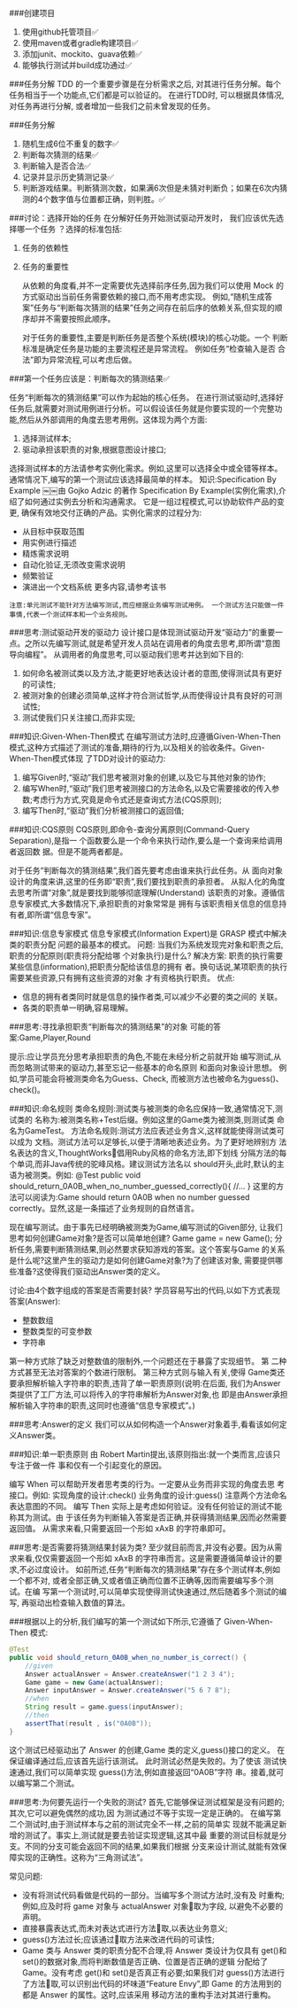 ###创建项目
1. 使用github托管项目:white_check_mark:
2. 使用maven或者gradle构建项目:white_check_mark:
3. 添加junit、mockito、guava依赖:white_check_mark:
4. 能够执行测试并build成功通过:white_check_mark:

###任务分解
TDD 的一个重要步骤是在分析需求之后, 对其进行任务分解。每个任务相当于一个功能点,它们都是可以验证的。
在进行TDD时, 可以根据具体情况, 对任务再进行分解, 或者增加一些我们之前未曾发现的任务。

###任务分解
1. 随机生成6位不重复的数字:white_check_mark:
2. 判断每次猜测的结果:white_check_mark:
3. 判断输入是否合法:white_check_mark:
4. 记录并显示历史猜测记录:white_check_mark:
5. 判断游戏结果。判断猜测次数，如果满6次但是未猜对判断负；如果在6次内猜测的4个数字值与位置都正确，则判胜。:white_check_mark:

###讨论：选择开始的任务
在分解好任务开始测试驱动开发时， 我们应该优先选择哪一个任务 ？选择的标准包括:

1. 任务的依赖性
2. 任务的重要性

   从依赖的角度看,并不一定需要优先选择前序任务,因为我们可以使用 Mock 的方式驱动出当前任务需要依赖的接口,而不用考虑实现。
例如,“随机生成答 案”任务与“判断每次猜测的结果”任务之间存在前后序的依赖关系,但实现的顺 序却并不需要按照此顺序。

   对于任务的重要性,主要是判断任务是否整个系统(模块)的核心功能。一个 判断标准是确定任务是功能的主要流程还是异常流程。
例如任务“检查输入是否 合法”即为异常流程,可以考虑后做。

###第一个任务应该是：判断每次的猜测结果:white_check_mark:

任务“判断每次的猜测结果”可以作为起始的核心任务。
在进行测试驱动时,选择好任务后,就需要对测试用例进行分析。可以假设该任务就是你要实现的一个完整功能,然后从外部调用的角度去思考用例。这体现为两个方面:

1. 选择测试样本;
2. 驱动承担该职责的对象,根据意图设计接口; 

选择测试样本的方法请参考实例化需求。例如,这里可以选择全中或全错等样本。通常情况下,编写的第一个测试应该选择最简单的样本。
知识:Specification By Example
￼￼由 Gojko Adzic 的著作 Specification By Example(实例化需求),介绍了如何通过实例去分析和沟通需求。
它是一组过程模式,可以协助软件产品的变更, 确保有效地交付正确的产品。实例化需求的过程分为:

* 从目标中获取范围
* 用实例进行描述
* 精炼需求说明
* 自动化验证,无须改变需求说明 
* 频繁验证
* 演进出一个文档系统 
更多内容,请参考该书

```
注意:单元测试不能针对方法编写测试,而应根据业务编写测试用例。 一个测试方法只能做一件事情,代表一个测试样本和一个业务规则。
```

###思考:测试驱动开发的驱动力
设计接口是体现测试驱动开发“驱动力”的重要一点。之所以先编写测试,就是希望开发人员站在调用者的角度去思考,即所谓“意图导向编程”。
从调用者的角度思考,可以驱动我们思考并达到如下目的:

1. 如何命名被测试类以及方法,才能更好地表达设计者的意图,使得测试具有更好的可读性;
2. 被测对象的创建必须简单,这样才符合测试哲学,从而使得设计具有良好的可测试性;
3. 测试使我们只关注接口,而非实现;

###知识:Given-When-Then模式
在编写测试方法时,应遵循Given-When-Then模式,这种方式描述了测试的准备,期待的行为,以及相关的验收条件。Given-When-Then模式体现 了TDD对设计的驱动力: 

1. 编写Given时,“驱动”我们思考被测对象的创建,以及它与其他对象的协作; 
1. 编写When时,“驱动”我们思考被测接口的方法命名,以及它需要接收的传入参数;考虑行为方式,究竟是命令式还是查询式方法(CQS原则); 
3. 编写Then时,“驱动”我们分析被测接口的返回值;

###知识:CQS原则
CQS原则,即命令-查询分离原则(Command-Query Separation),是指一 个函数要么是一个命令来执行动作,要么是一个查询来给调用者返回数 据。但是不能两者都是。

对于任务“判断每次的猜测结果”,我们首先要考虑由谁来执行此任务。从 面向对象设计的角度来讲,这里的任务即“职责”,我们要找到职责的承担者。
从拟人化的角度去思考所谓“对象”,就是要找到能够彻底理解(Understand) 该职责的对象。遵循信息专家模式,大多数情况下,承担职责的对象常常是 拥有与该职责相关信息的信息持有者,即所谓“信息专家”。

###知识:信息专家模式
信息专家模式(Information Expert)是 GRASP 模式中解决类的职责分配 问题的最基本的模式。
问题: 当我们为系统发现完对象和职责之后,职责的分配原则(职责将分配给哪 个对象执行)是什么?
解决方案: 职责的执行需要某些信息(information),把职责分配给该信息的拥有 者。换句话说,某项职责的执行需要某些资源,只有拥有这些资源的对象 才有资格执行职责。
优点:
- 信息的拥有者类同时就是信息的操作者类,可以减少不必要的类之间的 关联。
- 各类的职责单一明确,容易理解。

###思考:寻找承担职责“判断每次的猜测结果”的对象 
可能的答案:Game,Player,Round

提示:应让学员充分思考承担职责的角色,不能在未经分析之前就开始 编写测试,从而忽略测试带来的驱动力,甚至忘记一些基本的命名原则 和面向对象设计思想。
例如,学员可能会将被测类命名为Guess、Check, 而被测方法也被命名为guess()、check()。

###知识:命名规则
类命名规则:测试类与被测类的命名应保持一致,通常情况下,测试类的
名称为:被测类名称+Test后缀。例如这里的Game类为被测类,则测试类 命名为GameTest。 方法命名规则:测试方法应表述业务含义,这样就能使得测试类可以成为 文档。测试方法可以足够长,以便于清晰地表述业务。为了更好地辨别方 法名表达的含义,ThoughtWorks􏰁倡用Ruby风格的命名方法,即下划线 分隔方法的每个单词,而非Java传统的驼峰风格。建议测试方法名以 should开头,此时,默认的主语为被测类。例如:
@Test
public void should_return_0A0B_when_no_number_guessed_correctly(){
//... }
这里的方法可以阅读为:Game should return 0A0B when no number guessed correctly。显然,这是一条描述了业务规则的自然语言。

现在编写测试。由于事先已经明确被测类为Game,编写测试的Given部分, 让我们思考如何创建Game对象?是否可以简单地创建?
Game game = new Game();
分析任务,需要判断猜测结果,则必然要求获知游戏的答案。这个答案与Game 的关系是什么呢?这里产生的驱动力是如何创建Game对象?为了创建该对象, 需要提供哪些准备?这使得我们驱动出Answer类的定义。

讨论:由4个数字组成的答案是否需要封装? 学员容易写出的代码,以如下方式表现答案(Answer):

* 整数数组
* 整数类型的可变参数 
* 字符串

第一种方式除了缺乏对整数值的限制外,一个问题还在于暴露了实现细节。
第 二种方式甚至无法对答案的个数进行限制。
第三种方式则与输入有关,使得 Game类还要承担解析输入字符串的职责,违背了单一职责原则(说明:在后面, 我们为Answer类提供了工厂方法,可以将传入的字符串解析为Answer对象,也 即是由Answer承担解析输入字符串的职责,这同时也遵循“信息专家模式”。)

###思考:Answer的定义 
我们可以从如何构造一个Answer对象着手,看看该如何定义Answer类。

###知识:单一职责原则
由 Robert Martin提出,该原则指出:就一个类而言,应该只专注于做一件 事和仅有一个引起变化的原因。

编写 When 可以帮助开发者思考类的行为。一定要从业务而非实现的角度去思 考接口。例如:
实现角度的设计:check()
业务角度的设计:guess()
注意两个方法命名表达意图的不同。
编写 Then 实际上是考虑如何验证。没有任何验证的测试不能称其为测试。由 于该任务为判断输入答案是否正确,并获得猜测结果,因而必然需要返回值。 从需求来看,只需要返回一个形如 xAxB 的字符串即可。

###思考:是否需要将猜测结果封装为类?
至少就目前而言,并没有必要。因为从需求来看,仅仅需要返回一个形如 xAxB 的字符串而言。这是需要遵循简单设计的要求,不必过度设计。
如前所述,任务“判断每次的猜测结果”存在多个测试样本,例如一个都不对, 或者全部正确,又或者值正确而位置不正确等,因而需要编写多个测试。在编
写第一个测试时,可以简单实现使得测试快速通过,然后随着多个测试的编写, 再驱动出检查输入数值的算法。

###根据以上的分析,我们编写的第一个测试如下所示,它遵循了 Given-When- Then 模式:

```java
@Test
public void should_return_0A0B_when_no_number_is_correct() {
    //given
    Answer actualAnswer = Answer.createAnswer("1 2 3 4"); 
    Game game = new Game(actualAnswer);
    Answer inputAnswer = Answer.createAnswer("5 6 7 8");
    //when
    String result = game.guess(inputAnswer);
    //then
    assertThat(result , is("0A0B"));
}
```

这个测试已经驱动出了 Answer 的创建,Game 类的定义,guess()接口的定义。 在保证编译通过后,应该首先运行该测试。
此时测试必然是失败的。为了使该 测试快速通过,我们可以简单实现 guess()方法,例如直接返回“0A0B”字符 串。接着,就可以编写第二个测试。

###思考:为何要先运行一个失败的测试? 
首先,它能够保证测试框架是没有问题的;其次,它可以避免偶然的成功,因 为测试通过不等于实现一定是正确的。
在编写第二个测试时,由于测试样本与之前的测试完全不一样,之前的简单实
现就不能满足新增的测试了。事实上,测试就是要去验证实现逻辑,这其中最
重要的测试目标就是分支。不同的分支可能会返回不同的结果,如果我们根据
分支来设计测试,就能有效保障实现的正确性。这称为“三角测试法”。

常见问题:

* 没有将测试代码看做是代码的一部分。当编写多个测试方法时,没有及
时重构;例如,应及时将 game 对象与 actualAnswer 对象􏰁取为字段,
以避免不必要的声明。
* 直接暴露表达式,而未对表达式进行方法􏰁取,以表达业务意义;
* guess()方法过长;应该通过􏰁取方法来改进代码的可读性;
* Game 类与 Answer 类的职责分配不合理,将 Answer 类设计为仅具有
get()和 set()的数据对象,而将判断数值是否正确、位置是否正确的逻辑 分配给了 Game。没有考虑 get()和 set()是否真正有必要;如果我们对 guess()方法进行了方法􏰁取,可以识别出代码的坏味道“Feature Envy”,即 Game 的方法用到的都是 Answer 的属性。这时,应该采用 移动方法的重构手法对其进行重构。


